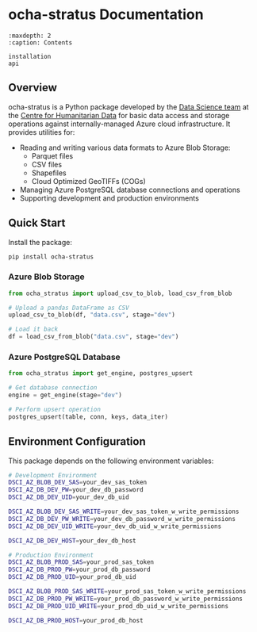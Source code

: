 # ocha-stratus Documentation

```{toctree}
:maxdepth: 2
:caption: Contents

installation
api
```

## Overview

ocha-stratus is a Python package developed by the [Data Science team](https://centre.humdata.org/data-science/) at the [Centre for Humanitarian Data](https://centre.humdata.org/) for basic data access and storage operations against internally-managed Azure cloud infrastructure. It provides utilities for:

- Reading and writing various data formats to Azure Blob Storage:
  - Parquet files
  - CSV files
  - Shapefiles
  - Cloud Optimized GeoTIFFs (COGs)
- Managing Azure PostgreSQL database connections and operations
- Supporting development and production environments

## Quick Start

Install the package:
```bash
pip install ocha-stratus
```

### Azure Blob Storage

```python
from ocha_stratus import upload_csv_to_blob, load_csv_from_blob

# Upload a pandas DataFrame as CSV
upload_csv_to_blob(df, "data.csv", stage="dev")

# Load it back
df = load_csv_from_blob("data.csv", stage="dev")
```

### Azure PostgreSQL Database

```python
from ocha_stratus import get_engine, postgres_upsert

# Get database connection
engine = get_engine(stage="dev")

# Perform upsert operation
postgres_upsert(table, conn, keys, data_iter)
```

## Environment Configuration

This package depends on the following environment variables:

```bash
# Development Environment
DSCI_AZ_BLOB_DEV_SAS=your_dev_sas_token
DSCI_AZ_DB_DEV_PW=your_dev_db_password
DSCI_AZ_DB_DEV_UID=your_dev_db_uid

DSCI_AZ_BLOB_DEV_SAS_WRITE=your_dev_sas_token_w_write_permissions
DSCI_AZ_DB_DEV_PW_WRITE=your_dev_db_password_w_write_permissions
DSCI_AZ_DB_DEV_UID_WRITE=your_dev_db_uid_w_write_permissions

DSCI_AZ_DB_DEV_HOST=your_dev_db_host

# Production Environment
DSCI_AZ_BLOB_PROD_SAS=your_prod_sas_token
DSCI_AZ_DB_PROD_PW=your_prod_db_password
DSCI_AZ_DB_PROD_UID=your_prod_db_uid

DSCI_AZ_BLOB_PROD_SAS_WRITE=your_prod_sas_token_w_write_permissions
DSCI_AZ_DB_PROD_PW_WRITE=your_prod_db_password_w_write_permissions
DSCI_AZ_DB_PROD_UID_WRITE=your_prod_db_uid_w_write_permissions

DSCI_AZ_DB_PROD_HOST=your_prod_db_host
```
